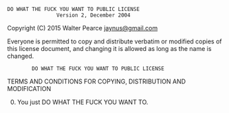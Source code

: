     DO WHAT THE FUCK YOU WANT TO PUBLIC LICENSE 
                    Version 2, December 2004 

 Copyright (C) 2015 Walter Pearce <jaynus@gmail.com>

 Everyone is permitted to copy and distribute verbatim or modified 
 copies of this license document, and changing it is allowed as long 
 as the name is changed. 

            DO WHAT THE FUCK YOU WANT TO PUBLIC LICENSE 
   TERMS AND CONDITIONS FOR COPYING, DISTRIBUTION AND MODIFICATION 

  0. You just DO WHAT THE FUCK YOU WANT TO.
